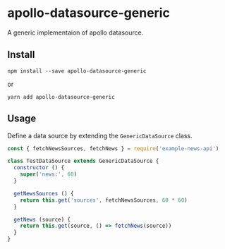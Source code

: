 # apollo-datasource-generic

A generic implementaion of apollo datasource.

## Install

```
npm install --save apollo-datasource-generic
```

or

```
yarn add apollo-datasource-generic
```

## Usage

Define a data source by extending the `GenericDataSource` class.

```js
const { fetchNewsSources, fetchNews } = require('example-news-api')

class TestDataSource extends GenericDataSource {
  constructor () {
    super('news:', 60)
  }

  getNewsSources () {
    return this.get('sources', fetchNewsSources, 60 * 60)
  }

  getNews (source) {
    return this.get(source, () => fetchNews(source))
  }
}
```
